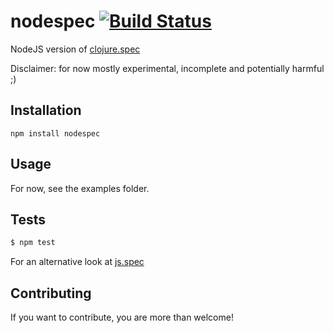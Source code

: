 nodespec [![Build Status](https://travis-ci.org/mrijk/nodespec.svg)](https://travis-ci.org/mrijk/nodespec)
======

NodeJS version of [clojure.spec](http://clojure.org/about/spec)

Disclaimer: for now mostly experimental, incomplete and potentially harmful ;)

## Installation

`npm install nodespec`

## Usage

For now, see the examples folder.

## Tests

```bash
$ npm test
```

For an alternative look at [js.spec](http://js-spec.online)

## Contributing

If you want to contribute, you are more than welcome!
